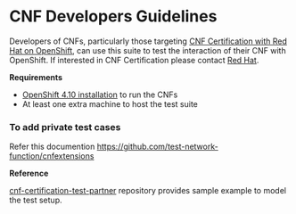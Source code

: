 # CNF Developers Guidelines

Developers of CNFs, particularly those targeting
[CNF Certification with Red Hat on OpenShift](https://redhat-connect.gitbook.io/openshift-badges/badges/cloud-native-network-functions-cnf),
can use this suite to test the interaction of their CNF with OpenShift.  If interested in CNF Certification
please contact [Red Hat](https://redhat-connect.gitbook.io/red-hat-partner-connect-general-guide/managing-your-account/getting-help/technology-partner-success-desk).

**Requirements**

- [OpenShift 4.10 installation](https://docs.openshift.com/container-platform/4.10/welcome/index.html) to run the CNFs
- At least one extra machine to host the test suite

### To add private test cases

Refer this documention
https://github.com/test-network-function/cnfextensions

**Reference**

[cnf-certification-test-partner](https://github.com/test-network-function/cnf-certification-test-partner) repository provides sample example to model the test setup.
